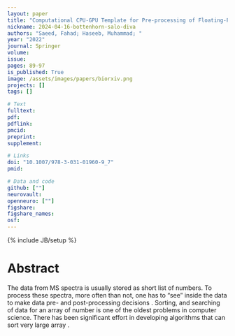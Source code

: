 ```yaml
---
layout: paper
title: "Computational CPU-GPU Template for Pre-processing of Floating-Point MS Data"
nickname: 2024-04-16-bottenhorn-salo-diva
authors: "Saeed, Fahad; Haseeb, Muhammad; "
year: "2022"
journal: Springer
volume: 
issue:
pages: 89-97
is_published: True
image: /assets/images/papers/biorxiv.png
projects: []
tags: []

# Text
fulltext:
pdf:
pdflink:
pmcid:
preprint: 
supplement:

# Links
doi: "10.1007/978-3-031-01960-9_7"
pmid:

# Data and code
github: [""]
neurovault:
openneuro: [""]
figshare:
figshare_names:
osf:
---
```

{% include JB/setup %}

# Abstract

The data from MS spectra is usually stored as short list of numbers. To process these spectra, more often than not, one has to “see” inside the data to make data pre- and post-processing decisions . Sorting, and searching of data for an array of number is one of the oldest problems in computer science. There has been significant effort in developing algorithms that can sort very large array .
